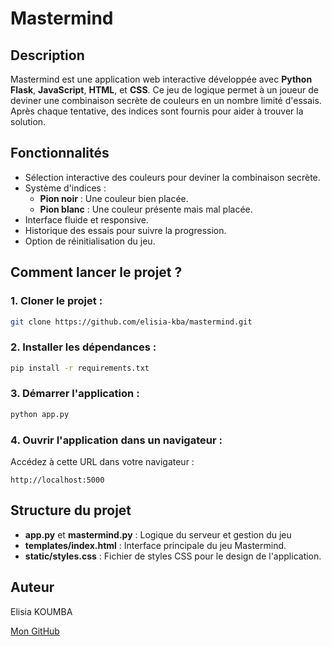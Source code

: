 # Mastermind

## Description
Mastermind est une application web interactive développée avec **Python Flask**, **JavaScript**, **HTML**, et **CSS**. Ce jeu de logique permet à un joueur de deviner une combinaison secrète de couleurs en un nombre limité d'essais. Après chaque tentative, des indices sont fournis pour aider à trouver la solution.

## Fonctionnalités
- Sélection interactive des couleurs pour deviner la combinaison secrète.
- Système d'indices :
  - **Pion noir** : Une couleur bien placée.
  - **Pion blanc** : Une couleur présente mais mal placée.
- Interface fluide et responsive.
- Historique des essais pour suivre la progression.
- Option de réinitialisation du jeu.

## Comment lancer le projet ?
### 1. Cloner le projet :
```bash
git clone https://github.com/elisia-kba/mastermind.git
```
### 2. Installer les dépendances :
```bash
pip install -r requirements.txt
```

### 3. Démarrer l'application :
```bash
python app.py
```

### 4. Ouvrir l'application dans un navigateur :
Accédez à cette URL dans votre navigateur :
```
http://localhost:5000
```

## Structure du projet
- **app.py** et  **mastermind.py** : Logique du serveur et gestion du jeu
- **templates/index.html** : Interface principale du jeu Mastermind.
- **static/styles.css** : Fichier de styles CSS pour le design de l'application.

## Auteur
Elisia KOUMBA

[Mon GitHub](https://github.com/elisia-kba)

